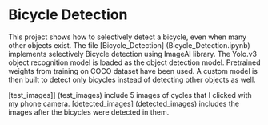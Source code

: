 # Bicycle Detection

This project shows how to selectively detect a bicycle, even when many other objects exist. 
The file [Bicycle_Detection] (Bicycle_Detection.ipynb) implements selectively Bicycle detection
using ImageAI library.
The Yolo.v3 object recognition model is loaded as the object detection model. Pretrained weights from training on COCO dataset have been used. A custom model is then built to detect only 
bicycles instead of detecting other objects as well.

[test_images]] (test_images) include 5 images of cycles that I clicked with my phone camera.
[detected_images] (detected_images) includes the images after the bicycles were detected in them.
